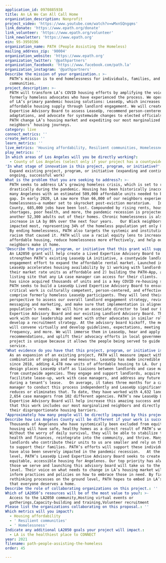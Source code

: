 ```yaml
---
application_id: 0970885938
title: An LA We Can All Call Home
organization_description: Nonprofit
project_video: 'https://www.youtube.com/watch?v=wMxnSQngqms'
link_donate: 'https://www.epath.org/donate'
link_volunteer: 'https://www.epath.org/volunteer'
link_newsletter: 'https://www.epath.org'
ein: 95-3950196
organization_name: PATH (People Assisting the Homeless)
mailing_address_zip: '90004'
organization_website: 'https://www.epath.org'
organization_twitter: '@pathpartners'
organization_facebook: 'https://www.facebook.com/path.la'
organization_instagram: '@pathpartners'
Describe the mission of your organization.: >-
  PATH’s mission is to end homelessness for individuals, families, and
  communities. 
project_description: >-
  PATH will transform LA’s COVID housing efforts by amplifying the voices of
  formerly homeless advocates who have experienced the process. We operate one
  of LA’s primary pandemic housing solutions: LeaseUp, which increases the
  affordable housing supply through landlord engagement. We will create a Lived
  Expertise Advisory Board to assess LeaseUp, recommend person-centered
  adaptations, and advocate for systemwide changes to elected officials—helping
  PATH change LA’s housing market and expediting our most marginalized
  neighbors’ housing journeys.
category: live
connect_metrics: ''
create_metrics: ''
learn_metrics: ''
live_metrics: 'Housing affordability, Resilient communities, Homelessness'
play_metrics: ''
In which areas of Los Angeles will you be directly working?:
  - County of Los Angeles (select only if your project has a countywide benefit)
'In what stage of innovation is this project, program, or initiative?': >-
  Expand existing project, program, or initiative (expanding and continuing
  ongoing, successful work)
What is the problem that you are seeking to address?: >-
  PATH seeks to address LA’s growing homeless crisis, which is set to rise
  drastically during the pandemic. Housing has been historically inaccessible to
  many Angelenos with an estimated 509,000 affordable units needed to bridge the
  gap. In early 2020, LA saw more than 66,000 of our neighbors experience
  homelessness—a number set to skyrocket post-eviction moratorium.   In LA
  County, 685,000 jobs have been lost. Compounded by rising rents, housing
  shortages, poor health, and more, the pandemic recession is projected to push
  another 52,300 adults out of their homes. Chronic homelessness is also set to
  increase in LA by 86% over the next four years.   Our Black neighbors are
  impacted most, representing 34% of the homeless population yet only 8% of LA.
  By ending homelessness, PATH also targets the systemic and institutional
  racism that caused it. PATH will use a racial equity lens to increase LA’s
  affordable housing, reduce homelessness more effectively, and help our
  neighbors make it home.
'Describe the project, program, or initiative that this grant will support to address the problem identified.': >-
  An LA2050 grant will help create a Lived Expertise Advisory Board to
  strengthen PATH’s existing LeaseUp LA initiative, a countywide landlord
  engagement effort to expand the affordable rental market. Launched in 2018,
  LeaseUp accelerates housing availability by 1) working with landlords to list
  their market rate units as affordable and 2) building the PATH-App, a rental
  listing site that any LA case manager can access for their clients.   LeaseUp
  has since acquired thousands of units and is a key COVID re-housing strategy.
  PATH seeks to build a LeaseUp Lived Expertise Advisory Board to ensure our
  critical work is culturally competent, person-centered, and effective. It will
  comprise formerly homeless LeaseUp participants. They will lend their
  perspective to assess our overall landlord engagement strategy, review
  messaging and marketing, and make sure that implementation is aligned with our
  population’s needs.  We will hire an associate director to lead our Lived
  Expertise Advisory Board and our existing Landlord Advisory Board. They will
  work with our leadership and meet with other advocates in similar roles to
  develop a recruitment strategy. At the advisory board kickoff, the members
  will convene virtually and develop guidelines, expectations, meeting
  frequency, and more. We will immerse them in LeaseUp, hear and apply
  recommendations, and uplift their advocacy efforts in local government.   Our
  project is unique because it allows the people being served to guide the
  service.
'What evidence do you have that this project, program, or initiative is or will be successful, and how will you define and measure success?': >-
  As an expansion of an existing project, PATH will measure impact with a
  combination of ongoing and new measures. LeaseUp has made incredible strides
  since 2018, adding 4,478 new units of affordable housing to LA. Our project’s
  design places LeaseUp staff as liaisons between landlords and case managers
  from countywide agencies. They engage and support landlords, acquire units,
  facilitate lease-up, work with case managers, and address any future issues
  during a tenant’s lease.   On average, it takes three months for a case
  manager to conduct this process independently and LeaseUp significantly
  reduces or eliminates that. To date, they have worked with 4,632 landlords and
  2,654 case managers from 102 different agencies. PATH’s new LeaseUp Lived
  Expertise Advisory Board will help increase this amazing success and ensure
  that this work includes our most marginalized neighbors and directly addresses
  their disproportionate housing barriers.
'Approximately how many people will be directly impacted by this project, program, or initiative?': '30'
Describe how Los Angeles County will be different if your work is successful.: >-
  Thousands of Angelenos who have systemically been excluded from equitable
  housing will have safe, healthy homes as a direct result of PATH’s work.
  Without the worry of daily survival, they will be able to stabilize their
  health and finances, reintegrate into the community, and thrive. Many
  landlords who contribute their units to us are smaller and rely on this income
  to support their families. PATH’s efforts will support these individuals who
  have also been severely impacted in the pandemic recession.   At the macro
  level, PATH’s LeaseUp Lived Expertise Advisory Board seeks to create
  equitable, accessible housing for Angelenos. Our top priority has always been
  those we serve and launching this advisory board will take us to the next
  level. Their voice on what needs to change in LA’s housing market will help
  inform practices and policies on how to embrace those in need. By first
  rethinking processes on the ground level, PATH hopes to embed in LA’s culture
  that everyone deserves a home.
Describe the role of collaborating organizations on this project.: ''
Which of LA2050’s resources will be of the most value to you?: >-
  Access to the LA2050 community,Hosting virtual events or
  gatherings,Capacity-building and training,Volunteer recruitment
Please list the organizations collaborating on this proposal.: ''
Which metrics will you impact?:
  - Housing affordability
  - ' Resilient communities'
  - ' Homelessness'
Indicate any additional LA2050 goals your project will impact.:
  - LA is the healthiest place to CONNECT
year: 2021
filename: path-people-assisting-the-homeless
order: 45

---
```

